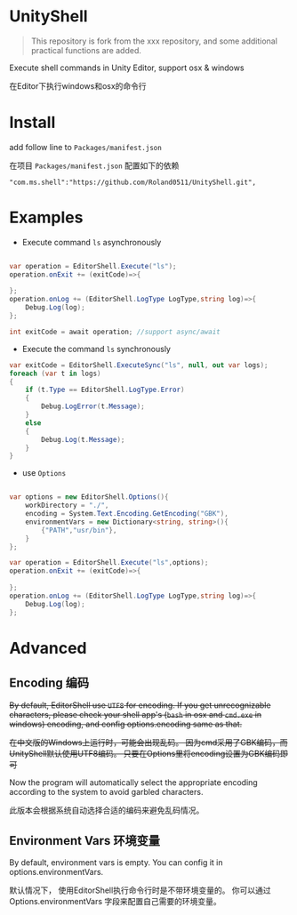 # UnityShell

> This repository is fork from the xxx repository, and some additional practical functions are added.

Execute shell commands in Unity Editor, support osx & windows

在Editor下执行windows和osx的命令行


# Install 

add follow line to `Packages/manifest.json`

在项目 `Packages/manifest.json` 配置如下的依赖

    "com.ms.shell":"https://github.com/Roland0511/UnityShell.git",

# Examples

- Execute command `ls` asynchronously

``` csharp

var operation = EditorShell.Execute("ls");
operation.onExit += (exitCode)=>{
    
};
operation.onLog += (EditorShell.LogType LogType,string log)=>{
    Debug.Log(log);
};

int exitCode = await operation; //support async/await
```

- Execute the command `ls` synchronously
``` csharp
var exitCode = EditorShell.ExecuteSync("ls", null, out var logs);
foreach (var t in logs)
{
    if (t.Type == EditorShell.LogType.Error)
    {
        Debug.LogError(t.Message);
    }
    else
    {
        Debug.Log(t.Message);
    }
}
```



* use `Options`

``` csharp

var options = new EditorShell.Options(){
    workDirectory = "./",
    encoding = System.Text.Encoding.GetEncoding("GBK"), 
    environmentVars = new Dictionary<string, string>(){
        {"PATH","usr/bin"},
    }
};

var operation = EditorShell.Execute("ls",options);
operation.onExit += (exitCode)=>{
    
};
operation.onLog += (EditorShell.LogType LogType,string log)=>{
    Debug.Log(log);
};  

```  

# Advanced

## Encoding 编码

~~By default, EditorShell use `UTF8` for encoding. If you get unrecognizable characters, please check your shell app's (`bash` in osx and `cmd.exe` in windows) encoding, and config options.encoding same as that.~~

~~在中文版的Windows上运行时，可能会出现乱码。 因为cmd采用了GBK编码，而UnityShell默认使用UTF8编码。 只要在Options里将encoding设置为GBK编码即可~~

Now the program will automatically select the appropriate encoding according to the system to avoid garbled characters.


此版本会根据系统自动选择合适的编码来避免乱码情况。


## Environment Vars 环境变量

By default, environment vars is empty. You can config it in options.environmentVars.

默认情况下， 使用EditorShell执行命令行时是不带环境变量的。 你可以通过Options.environmentVars 字段来配置自己需要的环境变量。


